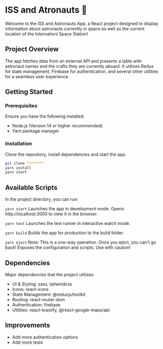 # ISS and Atronauts 🚀

Welcome to the ISS and Astronauts App, a React project designed to display information about astronauts currently in space as well as the current location of the Internationl Space Station!

## Project Overview

The app fetches data from an external API and presents a table with astronaut names and the crafts they are currently aboard. It utilizes Redux for state management, Firebase for authentication, and several other utilities for a seamless user experience.

## Getting Started

### Prerequisites

Ensure you have the following installed:

- Node.js (Version 14 or higher recommended)
- Yarn package manager

### Installation

Clone the repository, install dependencies and start the app.

```bash
git clone ********
yarn install
yarn start
```

## Available Scripts
In the project directory, you can run:

`yarn start`
Launches the app in development mode.
Opens http://localhost:3000 to view it in the browser.

`yarn test`
Launches the test runner in interactive watch mode.

`yarn build`
Builds the app for production to the build folder.

`yarn eject`
Note: This is a one-way operation. Once you eject, you can't go back!
Exposes the configuration and scripts. Use with caution!

## Dependencies
Major dependencies that the project utilizes:

- UI & Styling: sass, tailwindcss
- Icons: react-icons
- State Management: @reduxjs/toolkit
- Routing: react-router-dom
- Authentication: firebase
- Utilities: react-toastify, @react-google-maps/api

## Improvements
- Add more authentication options
- Add more tests
